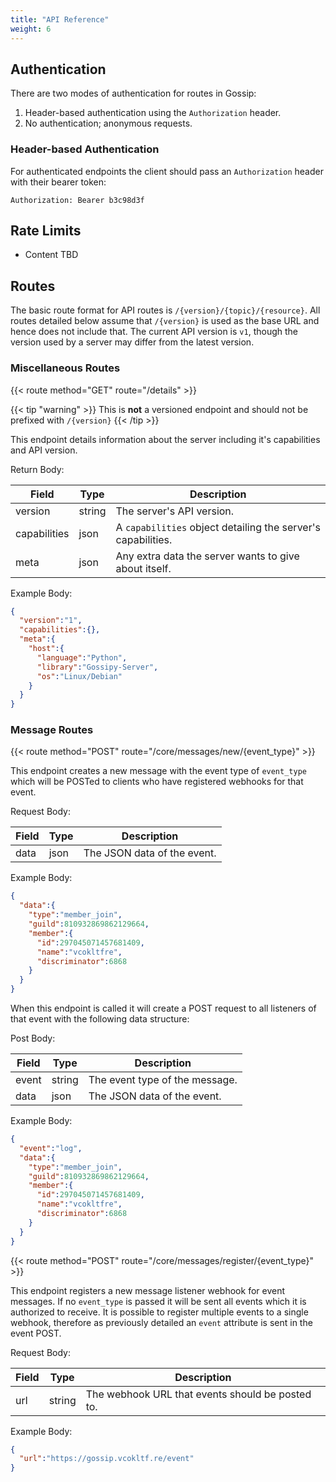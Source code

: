 ```yaml
---
title: "API Reference"
weight: 6
---
```


## Authentication


There are two modes of authentication for routes in Gossip:

1) Header-based authentication using the `Authorization` header.
2) No authentication; anonymous requests.

### Header-based Authentication

For authenticated endpoints the client should pass an `Authorization` header with their bearer token:

```
Authorization: Bearer b3c98d3f
```

## Rate Limits

- Content TBD

## Routes

The basic route format for API routes is `/{version}/{topic}/{resource}`. All routes detailed below assume that `/{version}` is used as the base URL and hence does not include that. The current API version is `v1`, though the version used by a server may differ from the latest version.

### Miscellaneous Routes

{{< route method="GET" route="/details" >}}

{{< tip "warning" >}}
This is **not** a versioned endpoint and should not be prefixed with `/{version}`
{{< /tip >}}

This endpoint details information about the server including it's capabilities and API version.

Return Body:

|Field|Type|Description|
|---|---|---|
|version|string|The server's API version.|
|capabilities|json|A `capabilities` object detailing the server's capabilities.|
|meta|json|Any extra data the server wants to give about itself.|

Example Body:

```json
{
  "version":"1",
  "capabilities":{},
  "meta":{
    "host":{
      "language":"Python",
      "library":"Gossipy-Server",
      "os":"Linux/Debian"
    }
  }
}
```

### Message Routes

{{< route method="POST" route="/core/messages/new/{event_type}" >}}

This endpoint creates a new message with the event type of `event_type` which will be POSTed to clients who have registered webhooks for that event.

Request Body:

|Field|Type|Description|
|---|---|---|
|data|json|The JSON data of the event.|

Example Body:

```json
{
  "data":{
    "type":"member_join",
    "guild":810932869862129664,
    "member":{
      "id":297045071457681409,
      "name":"vcokltfre",
      "discriminator":6868
    }
  }
}
```

When this endpoint is called it will create a POST request to all listeners of that event with the following data structure:

Post Body:

|Field|Type|Description|
|---|---|---|
|event|string|The event type of the message.|
|data|json|The JSON data of the event.|

Example Body:

```json
{
  "event":"log",
  "data":{
    "type":"member_join",
    "guild":810932869862129664,
    "member":{
      "id":297045071457681409,
      "name":"vcokltfre",
      "discriminator":6868
    }
  }
}
```

{{< route method="POST" route="/core/messages/register/{event_type}" >}}

This endpoint registers a new message listener webhook for event messages. If no `event_type` is passed it will be sent all events which it is authorized to receive. It is possible to register multiple events to a single webhook, therefore as previously detailed an `event` attribute is sent in the event POST.

Request Body:

|Field|Type|Description|
|---|---|---|
|url|string|The webhook URL that events should be posted to.|

Example Body:

```json
{
  "url":"https://gossip.vcokltf.re/event"
}
```
